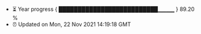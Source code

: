 - ⏳ Year progress { ██████████████████████████▁▁▁▁ } 89.20 %
- ⏰ Updated on Mon, 22 Nov 2021 14:19:18 GMT

